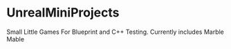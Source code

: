 # UnrealMiniProjects
 Small Little Games For Blueprint and C++ Testing. Currently includes Marble Mable
